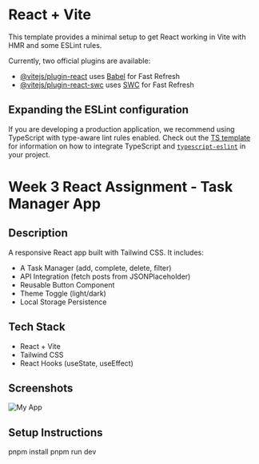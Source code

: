 # React + Vite

This template provides a minimal setup to get React working in Vite with HMR and some ESLint rules.

Currently, two official plugins are available:

- [@vitejs/plugin-react](https://github.com/vitejs/vite-plugin-react/blob/main/packages/plugin-react) uses [Babel](https://babeljs.io/) for Fast Refresh
- [@vitejs/plugin-react-swc](https://github.com/vitejs/vite-plugin-react/blob/main/packages/plugin-react-swc) uses [SWC](https://swc.rs/) for Fast Refresh

## Expanding the ESLint configuration

If you are developing a production application, we recommend using TypeScript with type-aware lint rules enabled. Check out the [TS template](https://github.com/vitejs/vite/tree/main/packages/create-vite/template-react-ts) for information on how to integrate TypeScript and [`typescript-eslint`](https://typescript-eslint.io) in your project.

# Week 3 React Assignment - Task Manager App
## Description 
A responsive React app built with Tailwind CSS. It  includes:
- A Task Manager (add, complete, delete, filter)
- API Integration (fetch posts from JSONPlaceholder) 
- Reusable Button Component
- Theme Toggle (light/dark)
- Local Storage Persistence

## Tech Stack 
- React + Vite
- Tailwind CSS
- React Hooks (useState, useEffect)

## Screenshots

![My App](public/screenshot.png)
## Setup Instructions
pnpm install
pnpm run dev
